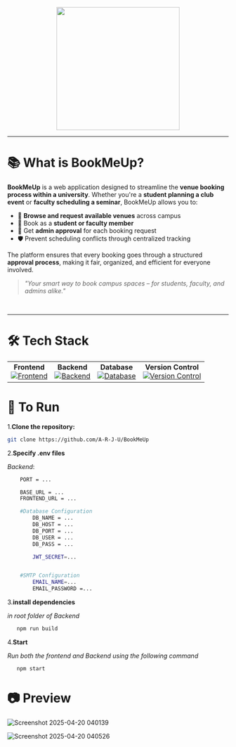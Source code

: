 
<p align="center"><img align="center" width="280" src="https://iili.io/31PFGCx.png"/></p>


<hr>

# 📚 What is BookMeUp?

**BookMeUp** is a web application designed to streamline the **venue booking process within a university**. Whether you're a **student planning a club event** or **faculty scheduling a seminar**, BookMeUp allows you to:

- 📅 **Browse and request available venues** across campus  
- 👤 Book as a **student or faculty member**  
- 🔐 Get **admin approval** for each booking request  
- 🛡️ Prevent scheduling conflicts through centralized tracking  

The platform ensures that every booking goes through a structured **approval process**, making it fair, organized, and efficient for everyone involved.

> _"Your smart way to book campus spaces – for students, faculty, and admins alike."_
<br>
<hr>

# 🛠️ Tech Stack

<table align="center">
  <tr>
    <td align="center">
      <strong>Frontend</strong><br>
      <a href="https://skillicons.dev">
        <img src="https://skillicons.dev/icons?i=react,tailwind" alt="Frontend" />
      </a>
    </td>
    <td align="center">
      <strong>Backend</strong><br>
      <a href="https://skillicons.dev">
        <img src="https://skillicons.dev/icons?i=nodejs,express" alt="Backend" />
      </a>
    </td>
    <td align="center">
      <strong>Database</strong><br>
      <a href="https://skillicons.dev">
        <img src="https://skillicons.dev/icons?i=mysql" alt="Database" />
      </a>
    </td>
    <td align="center">
      <strong>Version Control</strong><br>
      <a href="https://skillicons.dev">
        <img src="https://skillicons.dev/icons?i=git,github" alt="Version Control" />
      </a>
    </td>
  </tr>
</table>



# 🎉 To Run

1.**Clone the repository:**

   ```bash
   git clone https://github.com/A-R-J-U/BookMeUp
   ```

2.**Specify .env files**

*Backend*:

```bash
    PORT = ...

    BASE_URL = ...
    FRONTEND_URL = ...

    #Database Configuration
        DB_NAME = ...
        DB_HOST = ...
        DB_PORT = ...
        DB_USER = ...
        DB_PASS = ...

        JWT_SECRET=...


    #SMTP Configuration
        EMAIL_NAME=...
        EMAIL_PASSWORD =...
```

3.**install dependencies**

*in root folder of Backend*
```bash
   npm run build
```
4.**Start**

*Run both the frontend and Backend using the following command*
```bash
   npm start
```
# 📷 Preview
![Screenshot 2025-04-20 040139](https://github.com/user-attachments/assets/b7add441-95e9-4811-8873-7a3e173cba93)

![Screenshot 2025-04-20 040526](https://github.com/user-attachments/assets/65199af1-7624-45f3-88f2-160a59d1dc7c)



